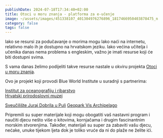 ```yaml
---
publishDate: 2024-07-18T17:34:40+02:00
title: Otoci u moru znanja - platforma za e-učenje
image: ~/assets/images/451338107_401304976276896_1817466950403878475_n.jpg
category: false
tags: false
---
```

Iako se resursi za podučavanje o morima mogu lako naći na internetu, relativno malo ih je dostupno na hrvatskom jeziku. Iako većina učitelja i učenika danas nema problema s engleskim, važno je imati resurse koji će biti dostupni svima.

S vama danas želimo podijeliti takve resurse nastale u okviru projekta [Otoci u moru znanja](https://otociumoruznanja.plavi-svijet.org/). 

Ovo je projekt koji provodi Blue World Institute u suradnji s partnerima:


[Institut za oceanografiju i ribarstvo](www.izor.hr)\
[Hrvatski prirodoslovni muzej](https://www.hpm.hr/)

[Sveučilište Juraj Dobrila u Puli](https://www.unipu.hr/)
[Geopark Vis Archipelago](https://www.geopark-vis.com/)

Pripremili su super materijale koji mogu obogatiti vaš nastavni program i naučiti djecu nešto više o kitovima, kornjačama i drugim fascinantnim morskim stvorenjima. Također, materijali su super za zabaviti vašu djecu, nećake, unuke tijekom ljeta dok je toliko vruće da ni do plaže ne želite ići.